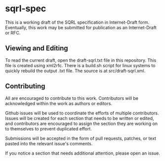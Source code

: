 # sqrl-spec

This is a working draft of the SQRL specification in Internet-Draft form.  Eventually, this work may be submitted for publication as an Internet-Draft or RFC.

## Viewing and Editing

To read the current draft, open the draft-sqrl.txt file in this repository.  This file is created using xml2rfc.  There is a build.sh script for linux systems to quickly rebuild the output .txt file.  The source is at src/draft-sqrl.xml.

## Contributing

All are encouraged to contribute to this work.  Contributors will be acknowledged within the work as authors or editors.

Github issues will be used to coordinate the efforts of multiple contributors.  Issues will be created for each section that needs to be written or edited, and contributors are encouraged to assign the section they are working on to themselves to prevent duplicated effort.

Submissions will be accepted in the form of pull requests, patches, or text pasted into the relevant issue's comments.

If you notice a section that needs additional attention, please open an issue.

